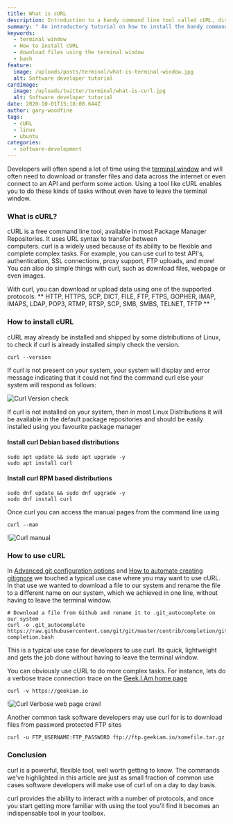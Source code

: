 ```yaml
---
title: What is cURL
description: Introduction to a handy command line tool called cURL, discussing installing and its most basic use cases
summary: " An introductory tutorial on how to install the handy command line tool name cURL and when and where to use it "
keywords:
  - terminal window
  - How to install cURL
  - download files using the terminal window
  - bash
feature:
  image: /uploads/posts/terminal/what-is-terminal-window.jpg
  alt: Software developer tutorial
cardImage:
  image: /uploads/twitter/terminal/what-is-curl.jpg
  alt: Software developer tutorial
date: 2020-10-01T15:18:00.644Z
author: gary-woodfine
tags:
  - cURL
  - linux
  - ubuntu
categories:
  - software-development
---
```

Developers will often spend a lot of time using the [terminal window](https://geekiam.io/what-is-a-terminal-window/ "What is a terminal window | Geek.I.Am") and will often
need to download or transfer files and data across the internet or even connect to an API and perform some action. Using a tool like cURL enables you
to do these kinds of tasks without even have to leave the terminal window.

### What is cURL?
 cURL is a free command line tool, available in most Package Manager Repositories. It uses URL syntax to transfer between  
 computers. curl is a widely used because of its ability to be flexible and complete complex tasks. For example, 
 you can use curl to test API's, authentication, SSL connections, proxy support, FTP uploads, and more! You can also do
 simple things with curl, such as download files, webpage or even images.
 
 With curl, you can download or upload data using one of the supported protocols:
 ** HTTP, HTTPS,  SCP, DICT, FILE, FTP, FTPS, GOPHER, IMAP, IMAPS, LDAP, POP3, RTMP, RTSP, SCP, SMB, SMBS, TELNET, TFTP **
   

### How to install cURL

cURL may already be installed and shipped by some distributions of Linux, to check if curl is already installed simply check the
version.
```shell script
curl --version
```
If curl is not present on your system, your system will display and error message indicating that it could not find the 
command curl else your system will respond as follows:

![Curl Version check](/uploads/curl-version.png "cURL version check")

If curl is not installed on your system, then in most Linux Distributions it will be available in the default package repositories
and should be easily installed using you favourite package manager

#### Install curl Debian based distributions

```shell script
sudo apt update && sudo apt upgrade -y
sudo apt install curl
```

#### Install curl RPM based distributions
```shell script
sudo dnf update && sudo dnf upgrade -y
sudo dnf install curl
```

Once curl you can access the manual pages from the command line using 
```shell script
curl --man
```
!![Curl manual ](/uploads/curl-manual.png "cURL manual")

### How to use cURL

In [Advanced git configuration options](https://geekiam.io/advanced-git-configuration-options/ "Advanced Git configuration options | Geek.I.Am") and
[How to automate creating gitignore](https://geekiam.io/how-to-automate-creating-gitignore/ "How to automate creating Git Ignore files | Geek.I.Am") we 
touched a typical use case where you may want to use cURL.  In that use we wanted to download a file to our system and rename the file to a different name on
our system, which we achieved in one line, without having to leave the terminal window.

```shell script
# Download a file from Github and rename it to .git_autocomplete on our system
curl -o .git_autocomplete https://raw.githubusercontent.com/git/git/master/contrib/completion/git-completion.bash
```

This is a typical use case for developers to use curl. Its quick, lightweight and gets the job done without having to leave the terminal window.

You can obviously use cURL to do more complex tasks. For instance, lets do a verbose trace connection trace on the
[Geek.I.Am home page](https://geekiam.io "Geek.I.Am Home page")

```shell script
curl -v https://geekiam.io 

```
!![Curl Verbose web page crawl ](/uploads/curl-verbose-output.png "cURL verbose")

Another common task software developers may use curl for is to download files from password protected FTP sites

```shell script
curl -u FTP_USERNAME:FTP_PASSWORD ftp://ftp.geekiam.io/somefile.tar.gz
```

### Conclusion 

curl is a powerful, flexible tool, well worth getting to know. The commands we've highlighted in this article are just
 as small fraction of common use cases software developers will make use of curl of on a day to day basis.
  
 curl provides the ability to interact with a number of protocols, and once you start getting more familiar with using the tool
 you'll find it becomes an indispensable tool in your toolbox.

